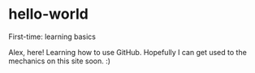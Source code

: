 # hello-world
First-time: learning basics

Alex, here! Learning how to use GitHub. 
Hopefully I can get used to the mechanics on this site soon.  :)

